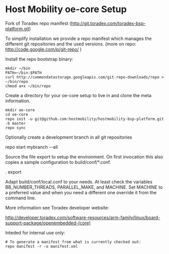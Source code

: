 # Host Mobility oe-core Setup

Fork of Toradex repo manifest (http://git.toradex.com/toradex-bsp-platform.git)

To simplify installation we provide a repo manifest which manages the different git repositories
and the used versions. (more on repo: http://code.google.com/p/git-repo/ )

Install the repo bootstrap binary:
```
mkdir ~/bin
PATH=~/bin:$PATH
curl http://commondatastorage.googleapis.com/git-repo-downloads/repo > ~/bin/repo
chmod a+x ~/bin/repo
```

Create a directory for your oe-core setup to live in and clone the meta information.
```
mkdir oe-core
cd oe-core
repo init -u git@github.com:hostmobility/hostmobility-bsp-platform.git -b master
repo sync
```

Optionally create a development branch in all git repositories

  repo start mybranch --all

Source the file export to setup the environment. On first invocation this also copies a sample
configuration to build/conf/*.conf.

  . export

Adapt build/conf/local.conf to your needs. At least check the variables BB_NUMBER_THREADS,
PARALLEL_MAKE, and MACHINE. Set MACHINE to a preferred value and when you need a different
one override it from the command line.

More information see Toradex developer website:

  http://developer.toradex.com/software-resources/arm-family/linux/board-support-package/openembedded-(core)

Inteded for internal use only:
```
# To generate a manifest from what is currently checked out:
repo manifest -r -o manifest.xml
```
